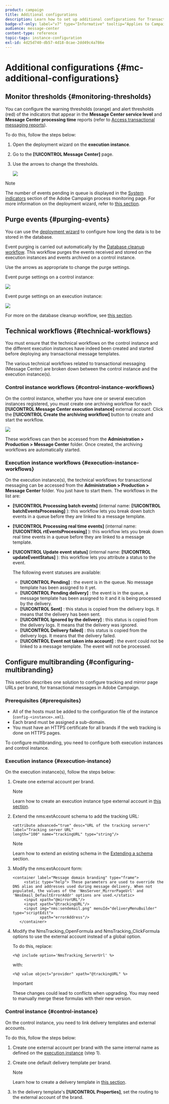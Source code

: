 ```yaml
---
product: campaign
title: Additional configurations
description: Learn how to set up additional configurations for Transactional messaging in Adobe Campaign Classic
badge-v7-only: label="v7" type="Informative" tooltip="Applies to Campaign Classic v7 only"
audience: message-center
content-type: reference
topic-tags: instance-configuration
exl-id: 4d25d740-db57-4d18-8cae-2dd49c4a786e
---
```

# Additional configurations {#mc-additional-configurations}



## Monitor thresholds {#monitoring-thresholds}

You can configure the warning thresholds (orange) and alert thresholds (red) of the indicators that appear in the **Message Center service level** and **Message Center processing time** reports (refer to [Access transactional messaging reports](../../message-center/using/about-transactional-messaging-reports.md)).

To do this, follow the steps below:

1. Open the deployment wizard on the **execution instance**.

1. Go to the **[!UICONTROL Message Center]** page.

1. Use the arrows to change the thresholds.

    ![](assets/messagecenter_monitor_events_001.png)

>[!NOTE]
>
>The number of events pending in queue is displayed in the [System indicators](../../production/using/monitoring-processes.md#system-indicators) section of the Adobe Campaign process monitoring page. For more information on the deployment wizard, refer to [this section](../../installation/using/deploying-an-instance.md#deployment-wizard).

## Purge events {#purging-events}

You can use the [deployment wizard](../../production/using/database-cleanup-workflow.md#deployment-wizard) to configure how long the data is to be stored in the database.

Event purging is carried out automatically by the [Database cleanup workflow](../../production/using/database-cleanup-workflow.md). This workflow purges the events received and stored on the execution instances and events archived on a control instance.

Use the arrows as appropriate to change the purge settings.

Event purge settings on a control instance:

![](assets/messagecenter_delete_events_001.png)

Event purge settings on an execution instance:

![](assets/messagecenter_delete_events_002.png)

For more on the database cleanup workflow, see [this section](../../production/using/database-cleanup-workflow.md).


## Technical workflows {#technical-workflows}

You must ensure that the technical workflows on the control instance and the different execution instances have indeed been created and started before deploying any transactional message templates.

The various technical workflows related to transactional messaging (Message Center) are broken down between the control instance and the execution instance(s).

### Control instance workflows {#control-instance-workflows}

On the control instance, whether you have one or several execution instances registered, you must create one archiving workflow for each **[!UICONTROL Message Center execution instance]** external account. Click the **[!UICONTROL Create the archiving workflow]** button to create and start the workflow.

![](assets/messagecenter_archiving_002.png)

These workflows can then be accessed from the **Administration > Production > Message Center** folder. Once created, the archiving workflows are automatically started.

<!--**Minimal architecture**

Once the control and execution modules are installed on the same instance, you must create the archiving workflow using the deployment wizard. Click the **[!UICONTROL Create the archiving workflow]** button to create and start the workflow.

![](assets/messagecenter_archiving_001.png)-->

### Execution instance workflows {#execution-instance-workflows}

On the execution instance(s), the technical workflows for transactional messaging can be accessed from the **Administration > Production > Message Center** folder. You just have to start them. The workflows in the list are:

* **[!UICONTROL Processing batch events]** (internal name: **[!UICONTROL batchEventsProcessing]** ): this workflow lets you break down batch events in a queue before they are linked to a message template.
* **[!UICONTROL Processing real time events]** (internal name: **[!UICONTROL rtEventsProcessing]** ): this workflow lets you break down real time events in a queue before they are linked to a message template.
* **[!UICONTROL Update event status]** (internal name: **[!UICONTROL updateEventStatus]** ): this workflow lets you attribute a status to the event.

  The following event statuses are available:

    * **[!UICONTROL Pending]** : the event is in the queue. No message template has been assigned to it yet.
    * **[!UICONTROL Pending delivery]** : the event is in the queue, a message template has been assigned to it and it is being processed by the delivery.
    * **[!UICONTROL Sent]** : this status is copied from the delivery logs. It means that the delivery has been sent.
    * **[!UICONTROL Ignored by the delivery]** : this status is copied from the delivery logs. It means that the delivery was ignored.
    * **[!UICONTROL Delivery failed]** : this status is copied from the delivery logs. It means that the delivery failed.
    * **[!UICONTROL Event not taken into account]** : the event could not be linked to a message template. The event will not be processed.

## Configure multibranding {#configuring-multibranding}

This section describes one solution to configure tracking and mirror page URLs per brand, for transactional messages in Adobe Campaign.

### Prerequisites {#prerequisites}

* All of the hosts must be added to the configuration file of the instance (`config-<instance>.xml`).
* Each brand must be assigned a sub-domain.
* You must have an HTTPS certificate for all brands if the web tracking is done on HTTPS pages.

To configure multibranding, you need to configure both execution instances and control instance.

### Execution instance {#execution-instance}

On the execution instance(s), follow the steps below:

1. Create one external account per brand.

   >[!NOTE]
   >
   >Learn how to create an execution instance type external account in [this section](../../message-center/using/configuring-instances.md#control-instance).

1. Extend the nms:extAccount schema to add the tracking URL:

   ```
   <attribute advanced="true" desc="URL of the tracking servers" label="Tracking server URL"
   length="100" name="trackingURL" type="string"/>
   ```

   >[!NOTE]
   >
   >Learn how to extend an existing schema in the [Extending a schema](../../configuration/using/extending-a-schema.md) section.

1. Modify the nms:extAccount form:

   ```
   <container label="Message domain branding" type="frame">
        <static type="help"> These parameters are used to override the DNS alias and addresses used during message delivery. When not populated, the values of the 'NmsServer_MirrorPageUrl' and 'NmsEmail_DefaultErrorAddr' options are used.</static>
        <input xpath="@mirrorURL"/>
        <input xpath="@trackingURL"/>
        <input img="nms:sendemail.png" menuId="deliveryMenuBuilder" type="scriptEdit">
               xpath="errorAddress"/>
      </container>
   ```

1. Modify the NmsTracking_OpenFormula and NmsTracking_ClickFormula options to use the external account instead of a global option.

   To do this, replace:

   ```
   <%@ include option='NmsTracking_ServerUrl' %>
   ```

   with:

   ```
   <%@ value object="provider" xpath="@trackingURL" %>
   ```

   >[!IMPORTANT]
   >
   >These changes could lead to conflicts when upgrading. You may need to manually merge these formulas with their new version.

### Control instance {#control-instance}

On the control instance, you need to link delivery templates and external accounts.

To do this, follow the steps below:

1. Create one external account per brand with the same internal name as defined on the [execution instance](#execution-instance) (step 1).

1. Create one default delivery template per brand.

    >[!NOTE]
    >
    >    Learn how to create a delivery template in [this section](../../delivery/using/creating-a-delivery-template.md#creating-a-new-template).

1. In the delivery template's **[!UICONTROL Properties]**, set the routing to the external account of the brand.
